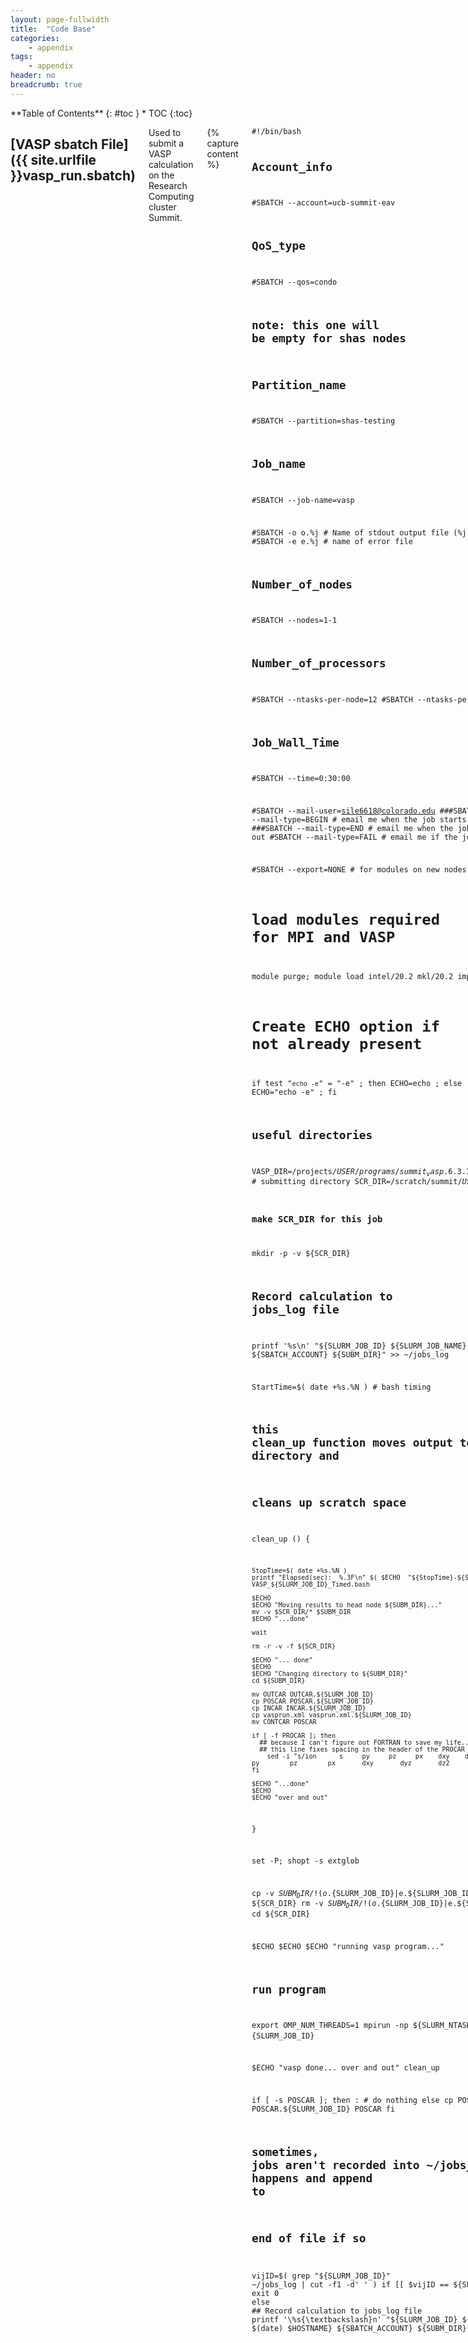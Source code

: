 ```yaml
---
layout: page-fullwidth
title:  "Code Base"
categories:
    - appendix
tags:
    - appendix
header: no
breadcrumb: true
---
```

<div class="row">
<div class="medium-4 medium-push-8 columns" markdown="1">
<div class="panel radius" markdown="1">
**Table of Contents**
{: #toc }
*  TOC
{:toc}
</div>
</div><!-- /.medium-4.columns -->

<div class="medium-8 medium-pull-4 columns" markdown="1">

## [VASP sbatch File]({{ site.urlfile }}vasp_run.sbatch)

Used to submit a VASP calculation on the Research Computing cluster Summit.

{% capture content %}
<div class="language-bash highlighter-rouge">
<div class="highlight">
<pre class="highlight">
<code>#!/bin/bash

## Account_info
#SBATCH --account=ucb-summit-eav

## QoS_type
#SBATCH --qos=condo

## note: this one will be empty for shas nodes
## Partition_name
#SBATCH --partition=shas-testing

## Job_name
#SBATCH --job-name=vasp

#SBATCH -o o.%j                 # Name of stdout output file (%j expands to jobId)
#SBATCH -e e.%j                 # name of error file

## Number_of_nodes
#SBATCH --nodes=1-1

## Number_of_processors
#SBATCH --ntasks-per-node=12
#SBATCH --ntasks-per-socket=12

## Job_Wall_Time
#SBATCH --time=0:30:00

#SBATCH --mail-user=sile6618@colorado.edu
###SBATCH --mail-type=BEGIN     # email me when the job starts, commented out
###SBATCH --mail-type=END       # email me when the job finishes, commented out
#SBATCH --mail-type=FAIL        # email me if the job fails

#SBATCH --export=NONE                   # for modules on new nodes

# load modules required for MPI and VASP
module purge; module load intel/20.2  mkl/20.2  impi/19.8

# Create ECHO option if not already present
if test "`echo -e`" = "-e" ; then ECHO=echo ; else ECHO="echo -e" ; fi

## useful directories
VASP_DIR=/projects/$USER/programs/summit_vasp.6.3.1_O2_intel20/bin/vasp_std
SUBM_DIR=$PWD # submitting directory
SCR_DIR=/scratch/summit/$USER/${SLURM_JOB_ID}

### make SCR_DIR for this job
mkdir -p -v ${SCR_DIR}

## Record calculation to jobs_log file
printf '%s\n' "${SLURM_JOB_ID}  ${SLURM_JOB_NAME}  $(date)  $HOSTNAME    ${SBATCH_ACCOUNT}  ${SUBM_DIR}" >> ~/jobs_log

StartTime=$( date +%s.%N ) # bash timing 
## this clean_up function moves output to the submitting directory and
## cleans up scratch space
clean_up () {

    StopTime=$( date +%s.%N )
    printf "Elapsed(sec):  %.3F\n" $( $ECHO  "${StopTime}-${StartTime}"|bc ) >
    VASP_${SLURM_JOB_ID}_Timed.bash

    $ECHO
    $ECHO "Moving results to head node ${SUBM_DIR}..."
    mv -v $SCR_DIR/* $SUBM_DIR
    $ECHO "...done"

    wait

    rm -r -v -f ${SCR_DIR}

    $ECHO "... done"
    $ECHO
    $ECHO "Changing directory to ${SUBM_DIR}"
    cd ${SUBM_DIR}

    mv OUTCAR OUTCAR.${SLURM_JOB_ID}
    cp POSCAR POSCAR.${SLURM_JOB_ID}
    cp INCAR INCAR.${SLURM_JOB_ID}
    cp vasprun.xml vasprun.xml.${SLURM_JOB_ID}
    mv CONTCAR POSCAR

    if [ -f PROCAR ]; then
      ## because I can't figure out FORTRAN to save my life...:
      ## this line fixes spacing in the header of the PROCAR file
        sed -i "s/ion      s     py     pz     px    dxy    dyz    dz2   dxz    dx2    tot/ions   py        pz        px       dxy       dyz       dz2       dxz       dx2      tot/g" PROCAR
    fi

    $ECHO "...done"
    $ECHO
    $ECHO "over and out"
}

set -P; shopt -s extglob

cp -v ${SUBM_DIR}/!(o.${SLURM_JOB_ID}|e.${SLURM_JOB_ID}|README) ${SCR_DIR}
rm -v ${SUBM_DIR}/!(o.${SLURM_JOB_ID}|e.${SLURM_JOB_ID}|README)
cd ${SCR_DIR}

$ECHO
$ECHO
$ECHO "running vasp program..."
## run program
export OMP_NUM_THREADS=1
mpirun -np ${SLURM_NTASKS} ${VASP_DIR} > screen.${SLURM_JOB_ID}

$ECHO "vasp done... over and out"
 clean_up

if [ -s POSCAR ]; then
        : # do nothing 
else
        cp POSCAR POSCAR.empty
        cp POSCAR.${SLURM_JOB_ID} POSCAR
fi

## sometimes, jobs aren't recorded into ~/jobs_log; check if this happens and append to
## end of file if so
vijID=$( grep "${SLURM_JOB_ID}" ~/jobs_log | cut -f1 -d' ' )
if [[ $vijID == ${SLURM_JOB_ID} ]]; then
        exit 0
else
        ## Record calculation to jobs_log file
        printf '\%s{\textbackslash}n' "${SLURM_JOB_ID}  ${SLURM_JOB_NAME}  $(date)  $HOSTNAME}
        ${SBATCH_ACCOUNT}  ${SUBM_DIR}" >> ~/jobs_log
fi
</code>
</pre>
</div>
</div>
{% endcapture %}
{% include accordian title="View Contents" contents=content %}


## VASP Postprocessing

See the [GitHub package](https://github.com/SinaLewis/VASP_postprocessing.jl) `VASP_postprocessing.jl` for Julia code to assist in convergence and efficiency testing as well as various postprocessing code.



